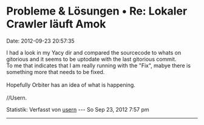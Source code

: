Probleme & Lösungen • Re: Lokaler Crawler läuft Amok
====================================================

Date: 2012-09-23 20:57:35

I had a look in my Yacy dir and compared the sourcecode to whats on
gitorious and it seems to be uptodate with the last gitorious commit.\
To me that indicates that I am really running with the \"Fix\", mabye
there is something more that needs to be fixed.\
\
Hopefully Orbiter has an idea of what is happening.\
\
//Usern.

Statistik: Verfasst von
[usern](http://forum.yacy-websuche.de/memberlist.php?mode=viewprofile&u=8825)
--- So Sep 23, 2012 7:57 pm

------------------------------------------------------------------------
